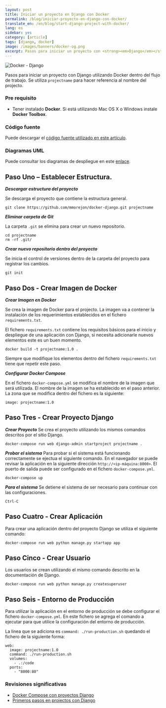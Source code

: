 ```yaml
---
layout: post
title: Iniciar un proyecto en Django con Docker
permalink: /blog/iniciar-proyecto-en-django-con-docker/
translate_en: /en/blog/start-django-project-with-docker/
lang: es
sidebar: yes
category: [article]
tags: [django, docker]
image: /images/banners/docker-og.png
excerpt: Pasos para iniciar un proyecto con <strong><em>Django</em></strong> utilizando <strong><em>Docker</em></strong> dentro del <strong><em>flujo de trabajo</em></strong>.
---
```

<img src="{{ site.baseurl }}/images/banners/django-docker.png" title="Docker - Django" name="Docker - Django" />

Pasos para iniciar un proyecto con Django utilizando Docker dentro del flujo de trabajo. Se utiliza `projectname` para hacer referencia al nombre del projecto.

### Pre requisito

* Tener instalado **Docker**. Si está utilizando Mac OS X o Windows instale **Docker Toolbox**.

### Código fuente

Puede descargar el <a href="https://github.com/mmorejon/docker-django" target="_blank">código fuente utilizado en este artículo</a>.

### Diagramas UML

Puede consultar los diagramas de despliegue en este <a href="{{ site.baseurl }}/blog/diagrama-despliegue-docker-django/">enlace</a>.

## Paso Uno – Establecer Estructura.

**_Descargar estructura del proyecto_**

Se descarga el proyecto que contiene la estructura general.

```
git clone https://github.com/mmorejon/docker-django.git projectname
```

**_Eliminar carpeta de Git_**

La carpeta `.git` se elimina para crear un nuevo repositorio.

```
cd projectname
rm -rf .git/
```

**_Crear nuevo repositorio dentro del proyecto_**

Se inicia el control de versiones dentro de la carpeta del proyecto para registrar los cambios.

```
git init
```

## Paso Dos - Crear Imagen de Docker

**_Crear Imagen en Docker_**

Se crea la imagen de Docker para el projecto. La imagen va a contener la instalación de los requerimientos establecidos en el fichero `requirements.txt`.

El fichero `requirements.txt` contiene los requisitos básicos para el inicio y despliegue de una aplicación con Django, si necesita adicionarle nuevos elementos este es un buen momento.

```
docker build -t projectname:1.0 .
```

Siempre que modifique los elementos dentro del fichero `requirements.txt` tiene que repetir este paso.


**_Configurar Docker Compose_**

En el fichero `docker-compose.yml` se modifica el nombre de la imagen que será utilizada. El nombre de la imagen se ha establecido en el paso anterior. La zona que se modifica dentro del fichero es la siguiente:
```
image: projectname:1.0
```

## Paso Tres - Crear Proyecto Django

**_Crear Proyecto_**
Se crea el proyecto utilizando los mismos comandos descritos por el sitio Django.

```
docker-compose run web django-admin startproject projectname .
```

**_Probar el sistema_**
Para probar si el sistema está funcionando correctamente se ejectua el siguiente comando. En el navegador se puede revisar la aplicación en la siguiente dirección `http://<ip-máquina:8000>`. El puerto de salida puede ser configurado en el fichero `docker-compose.yml`.

```
docker-compose up
```

**_Para el sistema_**
Se detiene el sistema de ser necesario para continuar con las configuraciones.

```
Ctrl-C
```

## Paso Cuatro - Crear Aplicación

Para crear una aplicación dentro del proyecto Django se utiliza el siguiente comando:

```
docker-compose run web python manage.py startapp app
```

## Paso Cinco - Crear Usuario

Los usuarios se crean utilizando el mismo comando descrito en la documentación de Django.

```
docker-compose run web python manage.py createsuperuser
```

## Paso Seis - Entorno de Producción

Para utilizar la aplicación en el entorno de producción se debe configurar el fichero `docker-compose.yml`. En este fichero se agrega el comando a ejecutar para que utilice la configuración del entorno de producción.

La línea que se adiciona es `command: ./run-production.sh` quedando el fichero de la siguiente forma:

```
web:
  image: projectname:1.0
  command: ./run-production.sh
  volumes:
    - .:/code
  ports:
    - "8000:80"
```

### Revisiones significativas

* <a target="_blank" href="https://docs.docker.com/compose/django/">Docker Compose con proyectos Django</a>
* <a target="_blank" href="https://docs.djangoproject.com/es/1.9/intro/tutorial01/">Primeros pasos en projectos con Django</a>
